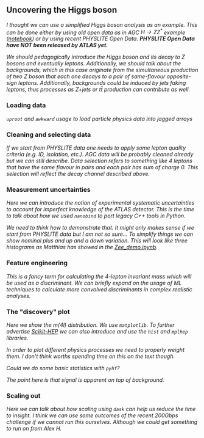 ## Uncovering the Higgs boson

_I thought we can use a simplified Higgs boson analysis as an example.
This can be done either by using old open data as in AGC $H \to ZZ^*$ example ([notebook](https://agc.readthedocs.io/en/latest/atlas-open-data-hzz/HZZ_analysis_pipeline.html#ATLAS-Open-Data-H\rightarrow-ZZ^\star-with-ServiceX,-coffea,-cabinetry-&-pyhf)) or by using recent PHYSLITE Open Data.
**PHYSLITE Open Data have NOT been released by ATLAS yet.**_

_We should pedagogically introduce the Higgs boson and its decay to Z bosons and eventually leptons.
Additionally, we should talk about the backgrounds, which in this case originate from the simultaneous production of two Z boson that each one decays to a pair of same-flavour opposite-sign leptons.
Additionally, backgrounds could be induced by jets faking leptons, thus processes as Z+jets or $t\bar{t}$ production can contribute as well._

### Loading data

_`uproot` and `awkward` usage to load particle physics data into jagged arrays_

### Cleaning and selecting data

_If we start from PHYSLITE data one needs to apply some lepton quality criteria (e.g. ID, isolation, etc.).
AGC data will be probably cleaned already but we can still describe.
Data selection refers to something like 4 leptons that have the same flavour in pairs and each pair has sum of charge 0.
This selection will reflect the decay channel described above._

### Measurement uncertainties

_Here we can introduce the notion of experimental systematic uncertainties to account for imperfect knowledge of the ATLAS detector.
This is the time to talk about how we used `nanobind` to port legacy C++ tools in Python._

_We need to think how to demonstrate that.
It might only makes sense if we start from PHYSLITE data but I am not so sure...
To simplify things we can show nominal plus and up and a down variation.
This will look like three histograms as Matthias has showed in the [Zee_demo.ipynb](https://gitlab.cern.ch/gstark/pycolumnarprototype/-/blob/py_el_tool_test/Zee_demo.ipynb)._

### Feature engineering

_This is a fancy term for calculating the 4-lepton invariant mass which will be used as a discriminant.
We can briefly expand on the usage of ML techniques to calculate more convolved discriminants in complex realistic analyses._

### The "discovery" plot

_Here we show the m(4l) distribution.
We use `matplotlib`.
To further advertise [Scikit-HEP](https://scikit-hep.org/) we can also introduce and use the `hist` and `mplhep` libraries._

_In order to plot different physics processes we need to properly weight them.
I don't think worths spending time on this on the text though._

_Could we do some basic statistics with `pyhf`?_

_The point here is that signal is apparent on top of background._

### Scaling out

_Here we can talk about how scaling using `dask` can help us reduce the time to insight.
I think we can use some outcomes of the recent 200Gbps challenge if we cannot run this ourselves.
Although we could get something to run on from Alex H._
